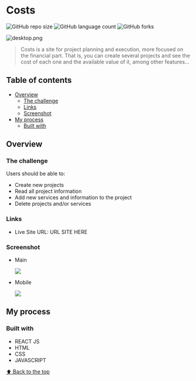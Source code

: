 # Costs

![GitHub repo size](https://img.shields.io/github/repo-size/RafaelHDSV/Costs?style=for-the-badge)
![GitHub language count](https://img.shields.io/github/languages/count/RafaelHDSV/Costs?style=for-the-badge)
![GitHub forks](https://img.shields.io/github/forks/RafaelHDSV/Costs?style=for-the-badge)

<img src="images/desktop.png" alt="desktop.png">

> Costs is a site for project planning and execution, more focused on the financial part. That is, you can create several projects and see the cost of each one and the available value of it, among other features...

## Table of contents

- [Overview](#overview)
  - [The challenge](#the-challenge)
  - [Links](#links)
  - [Screenshot](#screenshot)
- [My process](#my-process)
  - [Built with](#built-with)

## Overview

### The challenge

Users should be able to:

- Create new projects
- Read all project information
- Add new services and information to the project
- Delete projects and/or services

### Links

- Live Site URL: URL SITE HERE

### Screenshot

  - Main
  
    ![](images/desktop.png)
    
  - Mobile
    
     ![](images/desktop.png)

## My process

### Built with

- REACT JS
- HTML
- CSS 
- JAVASCRIPT

[⬆ Back to the top](#costs)<br>
